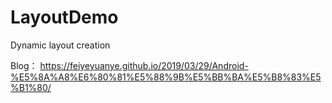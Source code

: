 # LayoutDemo
Dynamic layout creation

Blog：
https://feiyeyuanye.github.io/2019/03/29/Android-%E5%8A%A8%E6%80%81%E5%88%9B%E5%BB%BA%E5%B8%83%E5%B1%80/
